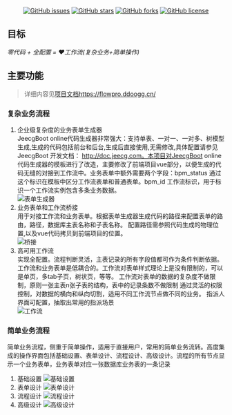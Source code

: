 <p align="center">
  <a href="https://github.com/dong-jianbin/flow-pro/issues" target="_blank"><img src="https://img.shields.io/github/issues/dong-jianbin/flow-pro" alt="GitHub issues" class="no-zoom"></a>
  <a href="https://github.com/dong-jianbin/flow-pro/stargazers" target="_blank"><img src='https://img.shields.io/github/stars/dong-jianbin/flow-pro' alt='GitHub stars' class="no-zoom"></a>
  <a href="ttps://github.com/dong-jianbin/flow-pro/network" target="_blank"><img src='https://img.shields.io/github/forks/dong-jianbin/flow-pro' alt='GitHub forks' class="no-zoom"></a>
  <a href="https://github.com/dong-jianbin/flow-pro/blob/main/LICENSE" target="_blank"><img src="https://img.shields.io/github/license/dong-jianbin/flow-pro" alt="GitHub license" class="no-zoom"></a>
</p>

## 目标
*零代码 + 全配置 = ❤️工作流(复杂业务+简单操作)*

## 主要功能
> 详细内容见[项目文档https://flowpro.ddoogg.cn/](https://flowpro.ddoogg.cn/)
### 复杂业务流程

1. 企业级复杂度的业务表单生成器  
   JeecgBoot online代码生成器非常强大：支持单表、一对一、一对多、树模型生成,生成的代码包括前台和后台,生成后直接使用,无需修改,具体配置请参见 JeecgBoot 开发文档： http://doc.jeecg.com。本项目对JeecgBoot online代码生成器的模板进行了改造，主要修改了前端项目vue部分，以便生成的代码无缝的对接到工作流中。业务表单中额外需要两个字段：bpm_status 通过这个标识在模板中区分工作流表单和普通表单。bpm_id 工作流标识，用于标识一个工作流实例包含多条业务数据。  
![表单生成器](https://cdn.jsdelivr.net/gh/dong-jianbin/drawing-bed/img/20211113055813.png)
2. 业务表单和工作流桥接  
   用于对接工作流和业务表单。根据表单生成器生成代码的路径来配置表单的路由，路径，数据库主表名称和子表名称。
   配置路径需参照代码生成的物理位置,以及vue代码拷贝到前端项目的位置。  
   ![桥接](https://cdn.jsdelivr.net/gh/dong-jianbin/drawing-bed/img/20211113055648.png)
3. 高可用工作流  
   实现全配置。流程判断灵活，主表记录的所有字段值都可作为条件判断依据。
   工作流和业务表单是低耦合的。工作流对表单样式理论上是没有限制的，可以是单页，多tab子页，树状页，等等。
   工作流对表单的数据的复杂度不做限制，原则一张主表n张子表的结构，表中的记录条数不做限制
   通过灵活的权限控制，对数据的横向和纵向切割，适用不同工作流节点做不同的业务。
   指派人界面可配置，抽取出常用的指派场景  
   ![工作流](https://cdn.jsdelivr.net/gh/dong-jianbin/drawing-bed/img/20211113055931.png)

### 简单业务流程

简单业务流程，侧重于简单操作，适用于直接用户，常用的简单业务流转。高度集成的操作界面包括基础设置、表单设计、流程设计、高级设计。流程的所有节点显示一个业务表单，业务表单对应一张数据库业务表的一条记录  
1. 基础设置
![基础设置](https://cdn.jsdelivr.net/gh/dong-jianbin/drawing-bed/img/20211112135049.png)
2. 表单设计
![表单设计](https://cdn.jsdelivr.net/gh/dong-jianbin/drawing-bed/img/20211112141050.png)
3. 流程设计
![流程设计](https://cdn.jsdelivr.net/gh/dong-jianbin/drawing-bed/img/20211112141114.png)
4. 高级设计
![高级设计](https://cdn.jsdelivr.net/gh/dong-jianbin/drawing-bed/img/20211112141212.png)
